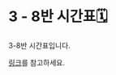 <h1>3 - 8반 시간표🗓️</h1>
<div>3-8반 시간표입니다.</div>

<p><a href="https://toastyummy.tistory.com/3" style="font-style: none;">링크</a>를 참고하세요.</p>
